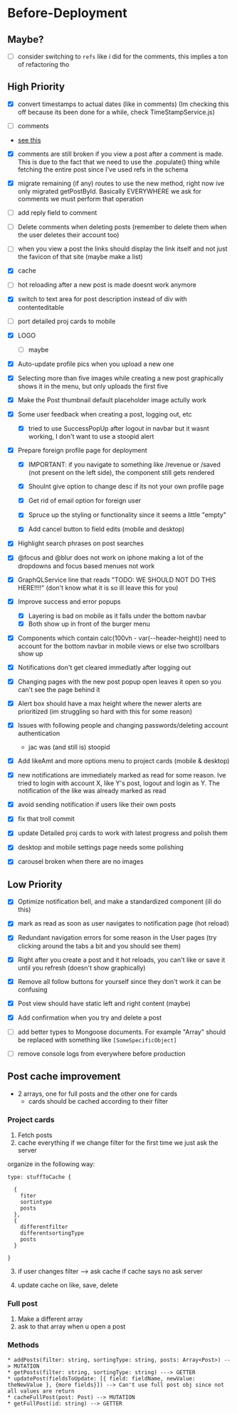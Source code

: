 # Before-Deployment

## Maybe?

-   [ ] consider switching to `refs` like i did for the comments, this implies a ton of refactoring tho

## High Priority

-   [x] convert timestamps to actual dates (like in comments) (Im checking this off because its been done for a while, check TimeStampService.js)

-   [ ] comments
-   [see this](https://stackoverflow.com/questions/29078753/how-to-reference-another-schema-in-my-mongoose-schema)
-   [x] comments are still broken if you view a post after a comment is made. This is due to the fact that we need to use the .populate() thing while fetching the entire post since I've used refs in the schema
-   [x] migrate remaining (if any) routes to use the new method, right now ive only migrated getPostById. Basically EVERYWHERE we ask for comments we must perform that operation
-   [ ] add reply field to comment
-   [ ] Delete comments when deleting posts (remember to delete them when the user deletes their account too)

-   [ ] when you view a post the links should display the link itself and not just the favicon of that site (maybe make a list)

-   [x] cache

-   [ ] hot reloading after a new post is made doesnt work anymore

-   [x] switch to text area for post description instead of div with contenteditable

-   [ ] port detailed proj cards to mobile

-   [x] LOGO

    -   [ ] maybe

-   [x] Auto-update profile pics when you upload a new one

-   [x] Selecting more than five images while creating a new post graphically shows it in the menu, but only uploads the first five

-   [x] Make the Post thumbnail default placeholder image actully work

-   [x] Some user feedback when creating a post, logging out, etc

    -   [x] tried to use SuccessPopUp after logout in navbar but it wasnt working, I don't want to use a stoopid alert

-   [x] Prepare foreign profile page for deployment

    -   [x] IMPORTANT: if you navigate to something like /revenue or /saved (not present on the left side), the component still gets rendered

    -   [x] Shoulnt give option to change desc if its not your own profile page

    -   [x] Get rid of email option for foreign user

    -   [x] Spruce up the styling or functionality since it seems a little "empty"

    -   [x] Add cancel button to field edits (mobile and desktop)

-   [x] Highlight search phrases on post searches

-   [x] @focus and @blur does not work on iphone making a lot of the dropdowns and focus based menues not work

-   [x] GraphQLService line that reads "TODO: WE SHOULD NOT DO THIS HERE!!!!" (don't know what it is so ill leave this for you)

-   [x] Improve success and error popups

    -   [x] Layering is bad on mobile as it falls under the bottom navbar
    -   [x] Both show up in front of the burger menu

-   [x] Components which contain calc(100vh - var(--header-height)) need to account for the bottom navbar in mobile views or else two scrollbars show up

-   [x] Notifications don't get cleared immediatly after logging out

-   [x] Changing pages with the new post popup open leaves it open so you can't see the page behind it

-   [x] Alert box should have a max height where the newer alerts are prioritized (im struggling so hard with this for some reason)

-   [x] Issues with following people and changing passwords/deleting account authentication

    -   jac was (and still is) stoopid

-   [x] Add likeAmt and more options menu to project cards (mobile & desktop)

-   [x] new notifications are immediately marked as read for some reason. Ive tried to login with account X, like Y's post, logout and login as Y. The notification of the like was already marked as read

-   [x] avoid sending notification if users like their own posts

-   [x] fix that troll commit

-   [x] update Detailed proj cards to work with latest progress and polish them

-   [x] desktop and mobile settings page needs some polishing

-   [x] carousel broken when there are no images

## Low Priority

-   [x] Optimize notification bell, and make a standardized component (ill do this)

-   [x] mark as read as soon as user navigates to notification page (hot reload)

-   [x] Redundant navigation errors for some reason in the User pages (try clicking around the tabs a bit and you should see them)

-   [x] Right after you create a post and it hot reloads, you can't like or save it until you refresh (doesn't show graphically)

-   [x] Remove all follow buttons for yourself since they don't work it can be confusing

-   [x] Post view should have static left and right content (maybe)

-   [x] Add confirmation when you try and delete a post

-   [ ] add better types to Mongoose documents. For example "Array" should be replaced with something like `[SomeSpecificObject]`

-   [ ] remove console logs from everywhere before production

## Post cache improvement

-   2 arrays, one for full posts and the other one for cards
    -   cards should be cached according to their filter

### Project cards

1. Fetch posts
2. cache everything
   if we change filter for the first time we just ask the server

organize in the following way:

```
type: stuffToCache {

  {
    fiter
    sortintype
    posts
  },
  {
    differentfilter
    differentsortingType
    posts
  }

}
```

3. if user changes filter --> ask cache
   if cache says no ask server

4. update cache on like, save, delete

### Full post

1. Make a different array
2. ask to that array when u open a post

### Methods

```
* addPosts(filter: string, sortingType: string, posts: Array<Post>) --> MUTATION
* getPosts(filter: string, sortingType: string) ---> GETTER
* updatePost(fieldsToUpdate: [{ field: fieldName, newValue: theNewValue }, {more fields}]) --> Can't use full post obj since not all values are return
* cacheFullPost(post: Post) --> MUTATION
* getFullPost(id: string) --> GETTER

```
